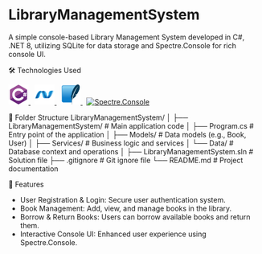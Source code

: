 # LibraryManagementSystem
A simple console-based Library Management System developed in C#, .NET 8, utilizing SQLite for data storage and Spectre.Console for rich console UI.

🛠️ Technologies Used
<p align="left"> 
  <a href="https://learn.microsoft.com/en-us/dotnet/csharp/"> 
    <img src="https://raw.githubusercontent.com/devicons/devicon/master/icons/csharp/csharp-original.svg" alt="C#" width="40" height="40"/>
  </a>&nbsp; 
  <a href="https://dotnet.microsoft.com/en-us/"> 
    <img src="https://raw.githubusercontent.com/devicons/devicon/master/icons/dot-net/dot-net-original.svg" alt=".NET" width="40" height="40"/> 
  </a>&nbsp; 
  <a href="https://www.sqlite.org/index.html"> 
    <img src="https://raw.githubusercontent.com/devicons/devicon/master/icons/sqlite/sqlite-original.svg" alt="SQLite" width="40" height="40"/> 
  </a>&nbsp; 
  <a href="https://spectreconsole.net/"> 
    <img src="https://spectreconsole.net/img/logo.png" alt="Spectre.Console" width="40" height="40"/> 
  </a> 
</p>

📂 Folder Structure
LibraryManagementSystem/
│
├── LibraryManagementSystem/       # Main application code
│   ├── Program.cs                 # Entry point of the application
│   ├── Models/                    # Data models (e.g., Book, User)
│   ├── Services/                  # Business logic and services
│   └── Data/                      # Database context and operations
│
├── LibraryManagementSystem.sln    # Solution file
├── .gitignore                     # Git ignore file
└── README.md                      # Project documentation


🚀 Features
* User Registration & Login: Secure user authentication system.
* Book Management: Add, view, and manage books in the library.
* Borrow & Return Books: Users can borrow available books and return them.
* Interactive Console UI: Enhanced user experience using Spectre.Console.


